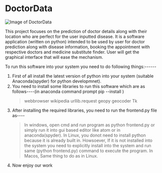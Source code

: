 # DoctorData
![Image of DoctorData](http://medical3danimationcompany.com/wp-content/uploads/surgical-3d-medical-animation-doctor-rendering-character-mascot-san-antonio-healthcare-3d-visualization-284x300.png)

This project focuses on the prediction of doctor details along with their location who are perfect for the user inputted disease. It is a software application (written on python) intended to be used by user for doctor prediction along with disease information, booking the appointment with respective doctors and medicine substitute finder. User will get the graphical interface that will ease the mechanism.


To run this software into your system you need to do following things:------

1. First of all install the latest version of python into your system (suitable Anaconda(spyder) for python developmnet).
2. You need to install some libraries to run this software which are as follows----(in anaconda command prompt pip --install <library name>)
	> webbrowser
	> wikipedia
	> urllib.request
	> geopy
	> geocoder
	> Tk
3. After installing the required libraries, you need to run the frontend.py file as----
	> In windows, open cmd and run program as python frontend.py or simply run it into gui based editor like atom or in anaconda(spyder).
	> In Linux, you donot need to install python because it is already built in. Howsoever, If it is not installed into the system you need to explicitly install into the system and run same (python frontend.py) command to execute the program.
	> In Macos, Same thing to do as in Linux.
4. Now enjoy our work	
